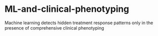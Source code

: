 # ML-and-clinical-phenotyping
Machine learning detects hidden treatment response patterns only in the presence of comprehensive clinical phenotyping 

